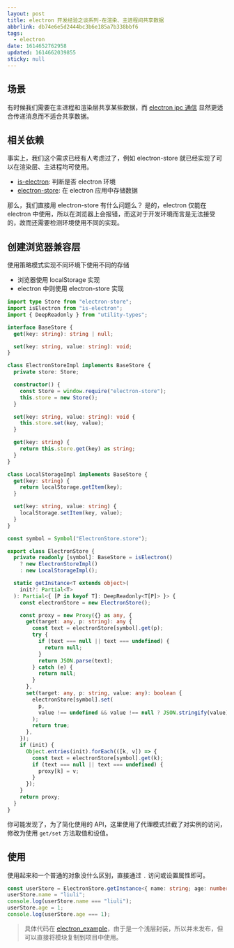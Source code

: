 ```yaml
---
layout: post
title: electron 开发经验之谈系列-在渲染、主进程间共享数据
abbrlink: db74e6e5d2444bc3b6e185a7b338bbf6
tags:
  - electron
date: 1614652762958
updated: 1614662039855
sticky: null
---
```


## 场景

有时候我们需要在主进程和渲染层共享某些数据，而 [electron ipc 通信](/p/6e778ce220e042a0902e7a85976e7e47) 显然更适合传递消息而不适合共享数据。

## 相关依赖

事实上，我们这个需求已经有人考虑过了，例如 electron-store 就已经实现了可以在渲染层、主进程均可使用。

- [is-electron](https://www.npmjs.com/package/is-electron): 判断是否 electron 环境
- [electron-store](https://www.npmjs.com/package/electron-store): 在 electron 应用中存储数据

那么，我们直接用 electron-store 有什么问题么？
是的，electron 仅能在 electron 中使用，所以在浏览器上会报错，而这对于开发环境而言是无法接受的，故而还需要检测环境使用不同的实现。

## 创建浏览器兼容层

使用策略模式实现不同环境下使用不同的存储

- 浏览器使用 localStorage 实现
- electron 中则使用 electron-store 实现

```ts
import type Store from "electron-store";
import isElectron from "is-electron";
import { DeepReadonly } from "utility-types";

interface BaseStore {
  get(key: string): string | null;

  set(key: string, value: string): void;
}

class ElectronStoreImpl implements BaseStore {
  private store: Store;

  constructor() {
    const Store = window.require("electron-store");
    this.store = new Store();
  }

  set(key: string, value: string): void {
    this.store.set(key, value);
  }

  get(key: string) {
    return this.store.get(key) as string;
  }
}

class LocalStorageImpl implements BaseStore {
  get(key: string) {
    return localStorage.getItem(key);
  }

  set(key: string, value: string) {
    localStorage.setItem(key, value);
  }
}

const symbol = Symbol("ElectronStore.store");

export class ElectronStore {
  private readonly [symbol]: BaseStore = isElectron()
    ? new ElectronStoreImpl()
    : new LocalStorageImpl();

  static getInstance<T extends object>(
    init?: Partial<T>
  ): Partial<{ [P in keyof T]: DeepReadonly<T[P]> }> {
    const electronStore = new ElectronStore();

    const proxy = new Proxy({} as any, {
      get(target: any, p: string): any {
        const text = electronStore[symbol].get(p);
        try {
          if (text === null || text === undefined) {
            return null;
          }
          return JSON.parse(text);
        } catch (e) {
          return null;
        }
      },
      set(target: any, p: string, value: any): boolean {
        electronStore[symbol].set(
          p,
          value !== undefined && value !== null ? JSON.stringify(value) : value
        );
        return true;
      },
    });
    if (init) {
      Object.entries(init).forEach(([k, v]) => {
        const text = electronStore[symbol].get(k);
        if (text === null || text === undefined) {
          proxy[k] = v;
        }
      });
    }
    return proxy;
  }
}
```

你可能发现了，为了简化使用的 API，这里使用了代理模式拦截了对实例的访问，修改为使用 `get/set` 方法取值和设值。

## 使用

使用起来和一个普通的对象没什么区别，直接通过 `.` 访问或设置属性即可。

```ts
const userStore = ElectronStore.getInstance<{ name: string; age: number }>();
userStore.name = "liuli";
console.log(userStore.name === "liuli");
userStore.age = 1;
console.log(userStore.age === 1);
```

> 具体代码在 [electron_example](https://github.com/rxliuli/electron_example/blob/ed158e9d013d7138697c76b52ddefb4748fe1af0/libs/electron-util/src/ElectronStore.ts#L40)，由于是一个浅层封装，所以并未发布，但可以直接将模块复制到项目中使用。
